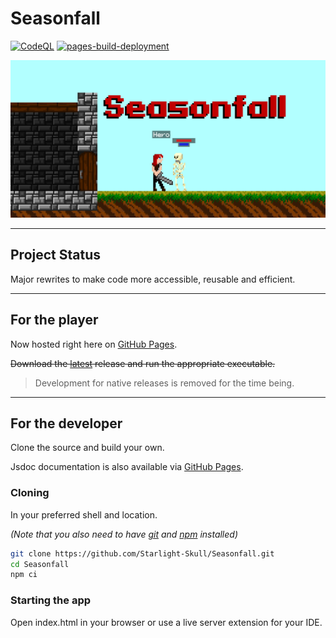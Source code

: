 # Seasonfall

[![CodeQL](https://github.com/Starlight-Skull/Seasonfall/actions/workflows/codeql-analysis.yml/badge.svg)](https://github.com/Starlight-Skull/Seasonfall/actions/workflows/codeql-analysis.yml) [![pages-build-deployment](https://github.com/Starlight-Skull/Seasonfall/actions/workflows/pages/pages-build-deployment/badge.svg?branch=main)](https://github.com/Starlight-Skull/Seasonfall/actions/workflows/pages/pages-build-deployment)

[![banner](https://github.com/Starlight-Skull/Seasonfall/blob/main/Misc/Banner.png?raw=true)](https://starlight-skull.github.io/Seasonfall/)

---

## Project Status

Major rewrites to make code more accessible, reusable and efficient.

---

## For the player

Now hosted right here on [GitHub Pages](https://starlight-skull.github.io/Seasonfall/).

~~Download the [latest](https://github.com/Starlight-Skull/Seasonfall/releases/latest) release and run the appropriate executable.~~

> Development for native releases is removed for the time being.

---

## For the developer

Clone the source and build your own.

Jsdoc documentation is also available via [GitHub Pages](https://starlight-skull.github.io/Seasonfall/jsdoc/).

### Cloning

In your preferred shell and location.

_(Note that you also need to have [git](https://git-scm.com/downloads) and [npm](https://nodejs.org/en/download/) installed)_

```bash
git clone https://github.com/Starlight-Skull/Seasonfall.git
cd Seasonfall
npm ci
```

### Starting the app

Open index.html in your browser or use a live server extension for your IDE.
